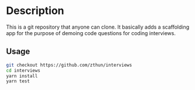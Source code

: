 # Description

This is a git repository that anyone can clone. It basically adds a scaffolding app for the purpose of demoing code questions for coding interviews.

## Usage

```sh
git checkout https://github.com/zthun/interviews
cd interviews
yarn install
yarn test
```
